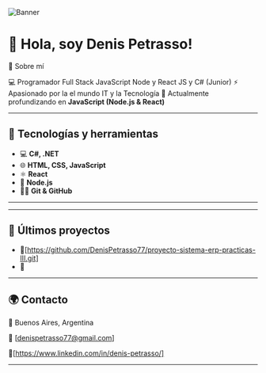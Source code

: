 <!-- Banner -->
![Banner](https://i.imgur.com/w1D8oNv.jpeg)

# 👋 Hola, soy Denis Petrasso!

📖 Sobre mí

💻 Programador Full Stack JavaScript Node y React JS y C# (Junior) 
⚡ Apasionado por la el mundo IT y la Tecnología 
🌱 Actualmente profundizando en **JavaScript (Node.js & React)**  

---

## 🚀 Tecnologías y herramientas  

- 💻 **C#, .NET**
- 🌐 **HTML, CSS, JavaScript**  
- ⚛️ **React**  
- 🌱 **Node.js**  
- 🧑‍💻 **Git & GitHub**  

---

---

## 📌 Últimos proyectos  

- 🔧[https://github.com/DenisPetrasso77/proyecto-sistema-erp-practicas-III.git]
- 🔧

---


## 🌍 Contacto  

📍 Buenos Aires, Argentina  

📧 [denispetrasso77@gmail.com]

🔗[https://www.linkedin.com/in/denis-petrasso/]

---
